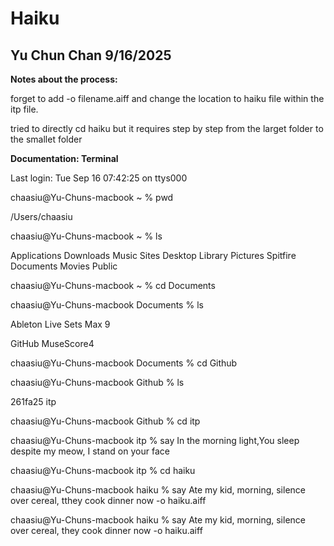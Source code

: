 # Haiku

## Yu Chun Chan 9/16/2025

__Notes about the process:__

forget to add -o filename.aiff and change the location to haiku file within the itp file.

tried to directly cd haiku but it requires step by step from the larget folder to the smallet folder


__Documentation: Terminal__

Last login: Tue Sep 16 07:42:25 on ttys000

chaasiu@Yu-Chuns-macbook ~ % pwd

/Users/chaasiu

chaasiu@Yu-Chuns-macbook ~ % ls

Applications	Downloads	Music		Sites
Desktop		Library		Pictures	Spitfire
Documents	Movies		Public

chaasiu@Yu-Chuns-macbook ~ % cd Documents

chaasiu@Yu-Chuns-macbook Documents % ls  
  
Ableton Live Sets	Max 9

GitHub			MuseScore4

chaasiu@Yu-Chuns-macbook Documents % cd Github

chaasiu@Yu-Chuns-macbook Github % ls

261fa25	itp

chaasiu@Yu-Chuns-macbook Github % cd itp

chaasiu@Yu-Chuns-macbook itp % say In the morning light,You sleep despite my meow, I stand on your face

chaasiu@Yu-Chuns-macbook itp % cd haiku

chaasiu@Yu-Chuns-macbook haiku % say Ate my kid, morning, silence over cereal, tthey cook dinner now -o haiku.aiff

chaasiu@Yu-Chuns-macbook haiku % say Ate my kid, morning, silence over cereal, they cook dinner now -o haiku.aiff



